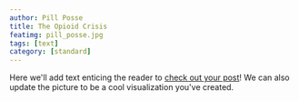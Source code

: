 ```yaml
---
author: Pill Posse
title: The Opioid Crisis
featimg: pill_posse.jpg
tags: [text]
category: [standard]
---
```


Here we'll add text enticing the reader to <a href="https://stat231-f20.github.io/Blog-Pill-Posse/" target="blank">check out your post</a>!  We can also update the picture to be a cool visualization you've created.

